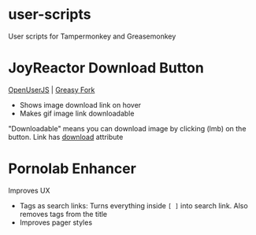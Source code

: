 # user-scripts
User scripts for Tampermonkey and Greasemonkey

# JoyReactor Download Button
[OpenUserJS](https://openuserjs.org/scripts/shikiyoku/JoyReactor_Download_Button) | [Greasy Fork](https://greasyfork.org/en/scripts/35272-joyreactor-download-button)
- Shows image download link on hover
- Makes gif image link downloadable

"Downloadable" means you can download image by clicking (lmb) on the button. Link has [download](https://caniuse.com/#feat=download) attribute

# Pornolab Enhancer
Improves UX
- Tags as search links: Turns everything inside `[ ]` into search link. Also removes tags from the title
- Improves pager styles